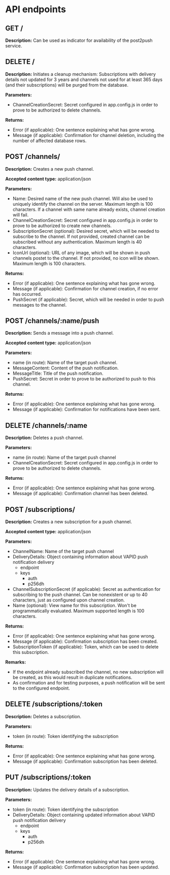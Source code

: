 # API endpoints

## GET /
__Description:__ Can be used as indicator for availability of the post2push service.


## DELETE /
__Description:__ Initiates a cleanup mechanism: Subscriptions with delivery details not updated for 3 years and channels not used for at least 365 days (and their subscriptions) will be purged from the database.

__Parameters:__
* ChannelCreationSecret: Secret configured in app.config.js in order to prove to be authorized to delete channels.

__Returns:__
* Error (if applicable): One sentence explaining what has gone wrong.
* Message (if applicable): Confirmation for channel deletion, including the number of affected database rows.


## POST /channels/
__Description:__ Creates a new push channel.

__Accepted content type:__ application/json

__Parameters:__
* Name: Desired name of the new push channel. Will also be used to uniquely identify the channel on the server. Maximum length is 100 characters. If a channel with same name already exists, channel creation will fail.
* ChannelCreationSecret: Secret configured in app.config.js in order to prove to be authorized to create new channels.
* SubscriptionSecret (optional): Desired secret, which will be needed to subscribe to the channel. If not provided, created channel can be subscribed without any authentication. Maximum length is 40 characters.
* IconUrl (optional): URL of any image, which will be shown in push channels postet to the channel. If not provided, no icon will be shown. Maximum length is 100 characters.

__Returns:__
* Error (if applicable): One sentence explaining what has gone wrong.
* Message (if applicable): Confirmation for channel creation, if no error has occurred.
* PushSecret (if applicable): Secret, which will be needed in order to push messages to the channel.


## POST /channels/:name/push
__Description:__ Sends a message into a push channel.

__Accepted content type:__ application/json

__Parameters:__
* name (in route): Name of the target push channel.
* MessageContent: Content of the push notification.
* MessageTitle: Title of the push notification.
* PushSecret: Secret in order to prove to be authorized to push to this channel.

__Returns:__
* Error (if applicable): One sentence explaining what has gone wrong.
* Message (if applicable): Confirmation for notifications have been sent.


## DELETE /channels/:name
__Description:__ Deletes a push channel.

__Parameters:__
* name (in route): Name of the target push channel
* ChannelCreationSecret: Secret configured in app.config.js in order to prove to be authorized to delete channels.

__Returns:__
* Error (if applicable): One sentence explaining what has gone wrong.
* Message (if applicable): Confirmation channel has been deleted.


## POST /subscriptions/
__Description:__ Creates a new subscription for a push channel.

__Accepted content type:__ application/json

__Parameters:__
* ChannelName: Name of the target push channel
* DeliveryDetails: Object containing information about VAPID push notification delivery
    * endpoint
    * keys
        * auth
        * p256dh
* ChannelSubscriptionSecret (if applicable): Secret as authentication for subscribing to the push channel. Can be nonexistent or up to 40 characters, just as configured upon channel creation.
* Name (optional): View name for this subscription. Won't be programmatically evaluated. Maximum supported length is 100 characters.

__Returns:__
* Error (if applicable): One sentence explaining what has gone wrong.
* Message (if applicable): Confirmation subscription has been created.
* SubscriptionToken (if applicable): Token, which can be used to delete this subscription.

__Remarks:__
* If the endpoint already subscribed the channel, no new subscription will be created, as this would result in duplicate notifications.
* As confirmation and for testing purposes, a push notification will be sent to the configured endpoint.


## DELETE /subscriptions/:token
__Description:__ Deletes a subscription.

__Parameters:__ 
* token (in route): Token identifying the subscription

__Returns:__
* Error (if applicable): One sentence explaining what has gone wrong.
* Message (if applicable): Confirmation subscription has been deleted.


## PUT /subscriptions/:token
__Description:__ Updates the delivery details of a subscription.

__Parameters:__
* token (in route): Token identifying the subscription
* DeliveryDetails: Object containing updated information about VAPID push notification delivery
    * endpoint
    * keys
        * auth
        * p256dh

__Returns:__
* Error (if applicable): One sentence explaining what has gone wrong.
* Message (if applicable): Confirmation subscription has been updated.